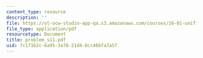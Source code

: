 ```yaml
---
content_type: resource
description: ''
file: https://ol-ocw-studio-app-qa.s3.amazonaws.com/courses/16-01-unified-engineering-i-ii-iii-iv-fall-2005-spring-2006/7c171b2c6a953a7821d40cc46bfa7a57_problem_s11.pdf
file_type: application/pdf
resourcetype: Document
title: problem_s11.pdf
uid: 7c171b2c-6a95-3a78-21d4-0cc46bfa7a57
---
```

